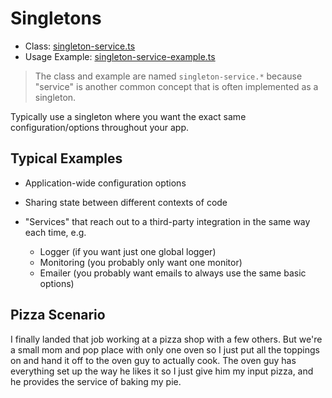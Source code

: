 # Singletons

* Class: [singleton-service.ts](./singleton-service.ts)
* Usage Example: [singleton-service-example.ts](./singleton-service-example.ts)

> The class and example are named `singleton-service.*` because "service" is another common concept that is often implemented as a singleton.

Typically use a singleton where you want the exact same configuration/options throughout your app.

## Typical Examples

- Application-wide configuration options
- Sharing state between different contexts of code
- "Services" that reach out to a third-party integration in the same way each time, e.g.

    - Logger (if you want just one global logger)
    - Monitoring (you probably only want one monitor)
    - Emailer (you probably want emails to always use the same basic options)

## Pizza Scenario

I finally landed that job working at a pizza shop with a few others.  But we're a small mom and pop place with only one oven so I just put all the toppings on and hand it off to the oven guy to actually cook.  The oven guy has everything set up the way he likes it so I just give him my input pizza, and he provides the service of baking my pie.